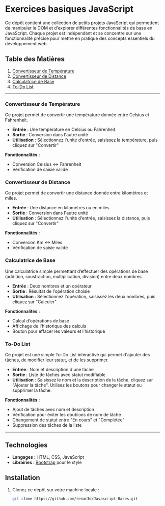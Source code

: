 # Exercices basiques JavaScript

Ce dépôt contient une collection de petits projets JavaScript qui permettent de manipuler le DOM et d'explorer différentes fonctionnalités de base en JavaScript. Chaque projet est indépendant et se concentre sur une fonctionnalité précise pour mettre en pratique des concepts essentiels du développement web.

## Table des Matières

1. [Convertisseur de Température](#convertisseur-de-temperature)
2. [Convertisseur de Distance](#convertisseur-de-distance)
3. [Calculatrice de Base](#calculatrice-de-base)
4. [To-Do List](#to-do-list)

---

### Convertisseur de Température

Ce projet permet de convertir une température donnée entre Celsius et Fahrenheit.

- **Entrée** : Une température en Celsius ou Fahrenheit
- **Sortie** : Conversion dans l'autre unité
- **Utilisation** : Sélectionnez l'unité d'entrée, saisissez la température, puis cliquez sur "Convertir"

**Fonctionnalités :**
- Conversion Celsius ↔️ Fahrenheit
- Vérification de saisie valide

### Convertisseur de Distance

Ce projet permet de convertir une distance donnée entre kilomètres et miles.

- **Entrée** : Une distance en kilomètres ou en miles
- **Sortie** : Conversion dans l'autre unité
- **Utilisation** : Sélectionnez l'unité d'entrée, saisissez la distance, puis cliquez sur "Convertir"

**Fonctionnalités :**
- Conversion Km ↔️ Miles
- Vérification de saisie valide

### Calculatrice de Base

Une calculatrice simple permettant d’effectuer des opérations de base (addition, soustraction, multiplication, division) entre deux nombres.

- **Entrée** : Deux nombres et un opérateur
- **Sortie** : Résultat de l'opération choisie
- **Utilisation** : Sélectionnez l'opération, saisissez les deux nombres, puis cliquez sur "Calculer"

**Fonctionnalités :**
- Calcul d'opérations de base
- Affichage de l'historique des calculs
- Bouton pour effacer les valeurs et l'historique

### To-Do List

Ce projet est une simple To-Do List interactive qui permet d'ajouter des tâches, de modifier leur statut, et de les supprimer.

- **Entrée** : Nom et description d'une tâche
- **Sortie** : Liste de tâches avec statut modifiable
- **Utilisation** : Saisissez le nom et la description de la tâche, cliquez sur "Ajouter la tâche". Utilisez les boutons pour changer le statut ou supprimer la tâche.

**Fonctionnalités :**
- Ajout de tâches avec nom et description
- Vérification pour éviter les doublons de nom de tâche
- Changement de statut entre "En cours" et "Complétée"
- Suppression des tâches de la liste

---

## Technologies

- **Langages** : HTML, CSS, JavaScript
- **Librairies** : [Bootstrap](https://getbootstrap.com/) pour le style

## Installation

1. Clonez ce dépôt sur votre machine locale :
   ```bash
   git clone https://github.com/renar3d/Javascript-Bases.git
